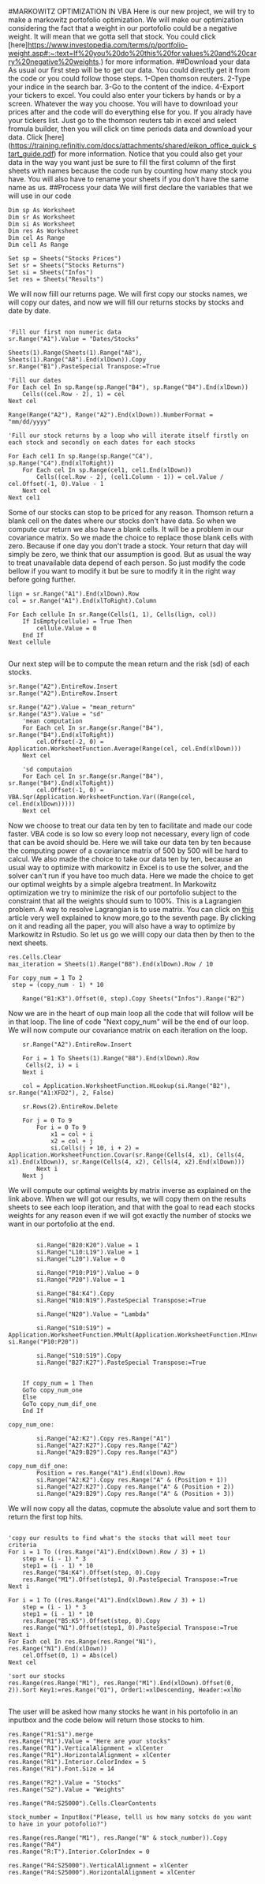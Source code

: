   #MARKOWITZ OPTIMIZATION IN VBA
  Here is our new project, we will try to make a markowitz portofolio optimization. We will make our optimization considering the fact that a weight in our portofolio could be a negative weight. It will mean that we gotta sell that stock. You could click [here]https://www.investopedia.com/terms/p/portfolio-weight.asp#:~:text=If%20you%20do%20this%20for,values%20and%20carry%20negative%20weights.) for more information.
  ##Download your data
  As usual our first step will be to get our data. You could directly get it from the code or you could follow those steps.
  1-Open thomson reuters.
  2-Type your indice in the search bar.
  3-Go to the content of the indice.
  4-Export your tickers to excel.
  You could also enter your tickers by hands or by a screen. Whatever the way you choose. You will have to download your prices after and the code will do everything else for you. If you alrady have your tickers list. Just go to the thomson reuters tab in excel and select fromula builder, then you will click on time periods data and download your data. Click  [here] (https://training.refinitiv.com/docs/attachments/shared/eikon_office_quick_start_guide.pdf) for more information.
  Notice that you could also get your data in the way you want just be sure to fill the first column of the first sheets with names because the code run by counting how many stock you have. You will also have to rename your sheets if you don't have the same name as us.
  ##Process your data
  We will first declare the variables that we will use in our code
  
```{r}
Dim sp As Worksheet
Dim sr As Worksheet
Dim si As Worksheet
Dim res As Worksheet
Dim cel As Range
Dim cel1 As Range

Set sp = Sheets("Stocks Prices")
Set sr = Sheets("Stocks Returns")
Set si = Sheets("Infos")
Set res = Sheets("Results")

```
 
  We will now fiill our returns page. We will first copy our stocks names, we will copy our dates, and now we will fill our returns stocks by stocks and date by date.
  
```{r}

'Fill our first non numeric data
sr.Range("A1").Value = "Dates/Stocks"

Sheets(1).Range(Sheets(1).Range("A8"), Sheets(1).Range("A8").End(xlDown)).Copy
sr.Range("B1").PasteSpecial Transpose:=True

'Fill our dates
For Each cel In sp.Range(sp.Range("B4"), sp.Range("B4").End(xlDown))
    Cells((cel.Row - 2), 1) = cel
Next cel

Range(Range("A2"), Range("A2").End(xlDown)).NumberFormat = "mm/dd/yyyy"
      
'Fill our stock returns by a loop who will iterate itself firstly on each stock and secondly on each dates for each stocks

For Each cel1 In sp.Range(sp.Range("C4"), sp.Range("C4").End(xlToRight))
    For Each cel In sp.Range(cel1, cel1.End(xlDown))
        Cells((cel.Row - 2), (cel1.Column - 1)) = cel.Value / cel.Offset(-1, 0).Value - 1
    Next cel
Next cel1
```
  
  Some of our stocks can stop to be priced for any reason. Thomson return a blank cell on the dates where our stocks don't have data. So when we compute our return we also have a blank cells. It will be a problem in our covariance matrix. 
  So we made the choice to replace those blank cells with zero. Because if one day you don't trade a stock. Your return that day will simply be zero, we think that our assumption is good. But as usual the way to treat unavailable data depend of each person. So just modify the code bellow if you want to modify it but be sure to modify it in the right way before going further.
  
```{r}
lign = sr.Range("A1").End(xlDown).Row
col = sr.Range("A1").End(xlToRight).Column

For Each cellule In sr.Range(Cells(1, 1), Cells(lign, col))
    If IsEmpty(cellule) = True Then
        cellule.Value = 0
    End If
Next cellule
 
```
  
  Our next step will be to compute the mean return and the risk (sd) of each stocks.
  
```{r}
sr.Range("A2").EntireRow.Insert
sr.Range("A2").EntireRow.Insert

sr.Range("A2").Value = "mean_return"
sr.Range("A3").Value = "sd"
    'mean computation
    For Each cel In sr.Range(sr.Range("B4"), sr.Range("B4").End(xlToRight))
        cel.Offset(-2, 0) = Application.WorksheetFunction.Average(Range(cel, cel.End(xlDown)))
    Next cel
    
    'sd computaion
    For Each cel In sr.Range(sr.Range("B4"), sr.Range("B4").End(xlToRight))
        cel.Offset(-1, 0) = VBA.Sqr(Application.WorksheetFunction.Var((Range(cel, cel.End(xlDown)))))
    Next cel
```
  
  Now we choose to treat our data ten by ten to facilitate and made our code faster. VBA code is so low so every loop not necessary, every lign of code that can be avoid should be. Here we will take our data ten by ten because the computing power of a covariance matrix of 500 by 500 will be hard to calcul. 
  We also made the choice to take our data ten by ten, because an usual way to optimize with markowitz in Excel is to use the solver, and the solver can't run if you have too much data.
  Here we made the choice to get our optimal weights by a simple algebra treatment. In Markowitz optimization we try to minimize the risk of our portofolio subject to the constraint that all the weights should sum to 100%. This is a Lagrangien problem.
  A way to resolve Lagrangian is to use matrix. You can click on [this](https://faculty.washington.edu/ezivot/econ424/portfolioTheoryMatrix.pdf) article very well explained to know more,go to the seventh page. By clicking on it and reading all the paper, you will also have a way to optimize by Markowitz in Rstudio.
  So let us go we willl copy our data then by then to the next sheets.
  
```{r}
res.Cells.Clear
max_iteration = Sheets(1).Range("B8").End(xlDown).Row / 10

For copy_num = 1 To 2
 step = (copy_num - 1) * 10

    Range("B1:K3").Offset(0, step).Copy Sheets("Infos").Range("B2")
```
  
 Now we are in the heart of oup main loop all the code that will follow will be in that loop. The line of code "Next copy_num" will be the end of our loop.
 We will now compute our covariance matrix on each iteration on the loop.
 
```{r}
    sr.Range("A2").EntireRow.Insert
    
    For i = 1 To Sheets(1).Range("B8").End(xlDown).Row
     Cells(2, i) = i
    Next i
    
    col = Application.WorksheetFunction.HLookup(si.Range("B2"), sr.Range("A1:XFD2"), 2, False)
    
    sr.Rows(2).EntireRow.Delete
    
    For j = 0 To 9
        For i = 0 To 9
            x1 = col + i
            x2 = col + j
            si.Cells(j + 10, i + 2) = Application.WorksheetFunction.Covar(sr.Range(Cells(4, x1), Cells(4, x1).End(xlDown)), sr.Range(Cells(4, x2), Cells(4, x2).End(xlDown)))
        Next i
    Next j
```
 
 We will compute our optimal weights by matrix inverse as explained on the link above. When we will got our results, we will copy them on the results sheets to see each loop iteration, and that with the goal to read each stocks weights for any reason even if we will got exactly the number of stocks we want in our portofolio at the end.
 
```{r}
    
        si.Range("B20:K20").Value = 1
        si.Range("L10:L19").Value = 1
        si.Range("L20").Value = 0
          
        si.Range("P10:P19").Value = 0
        si.Range("P20").Value = 1
           
        si.Range("B4:K4").Copy
        si.Range("N10:N19").PasteSpecial Transpose:=True
           
        si.Range("N20").Value = "Lambda"
            
        si.Range("S10:S19") = Application.WorksheetFunction.MMult(Application.WorksheetFunction.MInverse(si.Range("B10:L20")), si.Range("P10:P20"))
         
        si.Range("S10:S19").Copy
        si.Range("B27:K27").PasteSpecial Transpose:=True
    
    
    If copy_num = 1 Then
    GoTo copy_num_one
    Else
    GoTo copy_num_dif_one
    End If
    
copy_num_one:
  
        si.Range("A2:K2").Copy res.Range("A1")
        si.Range("A27:K27").Copy res.Range("A2")
        si.Range("A29:B29").Copy res.Range("A3")
        
copy_num_dif_one:
        Position = res.Range("A1").End(xlDown).Row
        si.Range("A2:K2").Copy res.Range("A" & (Position + 1))
        si.Range("A27:K27").Copy res.Range("A" & (Position + 2))
        si.Range("A29:B29").Copy res.Range("A" & (Position + 3))
```
 
 We will now copy all the datas, copmute the absolute value and sort them to return the first top hits.
 
```{r}

'copy our results to find what's the stocks that will meet tour criteria
For i = 1 To ((res.Range("A1").End(xlDown).Row / 3) + 1)
    step = (i - 1) * 3
    step1 = (i - 1) * 10
    res.Range("B4:K4").Offset(step, 0).Copy
    res.Range("M1").Offset(step1, 0).PasteSpecial Transpose:=True
Next i

For i = 1 To ((res.Range("A1").End(xlDown).Row / 3) + 1)
    step = (i - 1) * 3
    step1 = (i - 1) * 10
    res.Range("B5:K5").Offset(step, 0).Copy
    res.Range("N1").Offset(step1, 0).PasteSpecial Transpose:=True
Next i
For Each cel In res.Range(res.Range("N1"), res.Range("N1").End(xlDown))
    cel.Offset(0, 1) = Abs(cel)
Next cel

'sort our stocks
res.Range(res.Range("M1"), res.Range("M1").End(xlDown).Offset(0, 2)).Sort Key1:=res.Range("O1"), Order1:=xlDescending, Header:=xlNo


```
 
 The user will be asked how many stocks he want in his portofolio in an inputbox and the code below will return those stocks to him.
 
```{r}
res.Range("R1:S1").merge
res.Range("R1").Value = "Here are your stocks"
res.Range("R1").VerticalAlignment = xlCenter
res.Range("R1").HorizontalAlignment = xlCenter
res.Range("R1").Interior.ColorIndex = 5
res.Range("R1").Font.Size = 14

res.Range("R2").Value = "Stocks"
res.Range("S2").Value = "Weights"

res.Range("R4:S25000").Cells.ClearContents

stock_number = InputBox("Please, telll us how many sotcks do you want to have in your potofolio?")

res.Range(res.Range("M1"), res.Range("N" & stock_number)).Copy res.Range("R4")
res.Range("R:T").Interior.ColorIndex = 0

res.Range("R4:S25000").VerticalAlignment = xlCenter
res.Range("R4:S25000").HorizontalAlignment = xlCenter

```
 
 
  
